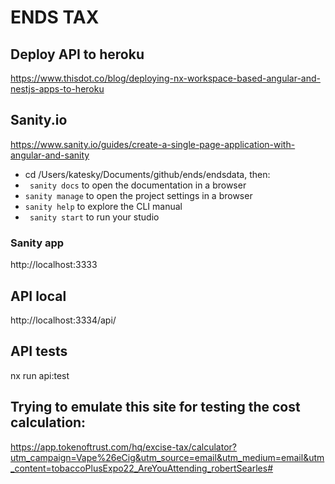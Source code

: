 # ENDS TAX 

## Deploy API to heroku 

https://www.thisdot.co/blog/deploying-nx-workspace-based-angular-and-nestjs-apps-to-heroku

## Sanity.io 

https://www.sanity.io/guides/create-a-single-page-application-with-angular-and-sanity

- cd /Users/katesky/Documents/github/ends/endsdata, then:
- ``` sanity docs```  to open the documentation in a browser
- ``` sanity manage ``` to open the project settings in a browser
- ``` sanity help ``` to explore the CLI manual
- ``` sanity start``` to run your studio

### Sanity app
  http://localhost:3333

## API local
http://localhost:3334/api/

## API tests
nx run api:test



## Trying to emulate this site for testing the cost calculation:
https://app.tokenoftrust.com/hq/excise-tax/calculator?utm_campaign=Vape%26eCig&utm_source=email&utm_medium=email&utm_content=tobaccoPlusExpo22_AreYouAttending_robertSearles#

